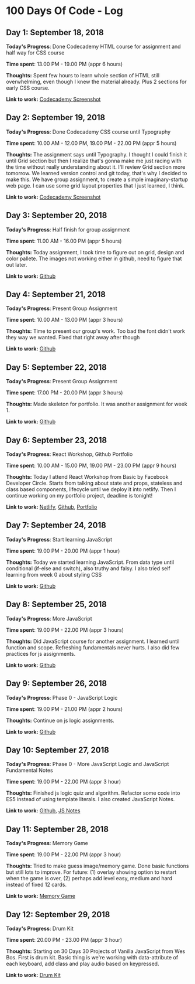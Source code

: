 # 100 Days Of Code - Log

## Day 1: September 18, 2018

**Today's Progress**: Done Codecademy HTML course for assignment and half way for CSS course

**Time spent**: 13.00 PM - 19.00 PM (appr 6 hours)

**Thoughts:** Spent few hours to learn whole section of HTML still overwhelming, even though I knew the material already. Plus 2 sections for early CSS course.

**Link to work:** [Codecademy Screenshot](https://www.dropbox.com/s/so1z2b8xi5rwhtv/codecademy-html.png?dl=0)

## Day 2: September 19, 2018

**Today's Progress**: Done Codecademy CSS course until Typography

**Time spent**: 10.00 AM - 12.00 PM, 19.00 PM - 22.00 PM (appr 5 hours)

**Thoughts:** The assignment says until Typography. I thought I could finish it until Grid section but then I realize that's gonna make me just racing with the time without really understanding about it. I'll review Grid section more tomorrow. We learned version control and git today, that's why I decided to make this. We have group assignment, to create a simple imaginary-startup web page. I can use some grid layout properties that I just learned, I think.

**Link to work:** [Codecademy Screenshot](https://www.dropbox.com/s/ekvyx1csg48a4wx/codecademy-css.png?dl=0)

## Day 3: September 20, 2018

**Today's Progress**: Half finish for group assignment

**Time spent**: 11.00 AM - 16.00 PM (appr 5 hours)

**Thoughts:** Today assignment, I took time to figure out on grid, design and color pallete. The images not working either in github, need to figure that out later.

**Link to work:** [Github](https://desyarmariena.github.io/imaginary-startup-portofolio/)

## Day 4: September 21, 2018

**Today's Progress**: Present Group Assignment

**Time spent**: 10.00 AM - 13.00 PM (appr 3 hours)

**Thoughts:** Time to present our group's work. Too bad the font didn't work they way we wanted. Fixed that right away after though

**Link to work:** [Github](https://desyarmariena.github.io/imaginary-startup-portofolio/)

## Day 5: September 22, 2018

**Today's Progress**: Present Group Assignment

**Time spent**: 17.00 PM - 20.00 PM (appr 3 hours)

**Thoughts:** Made skeleton for portfolio. It was another assignment for week 1.

**Link to work:** [Github](https://desyarmariena.github.io/)

## Day 6: September 23, 2018

**Today's Progress**: React Workshop, Github Portfolio

**Time spent**: 10.00 AM - 15.00 PM, 19.00 PM - 23.00 PM (appr 9 hours)

**Thoughts:** Today I attend React Workshop from Basic by Facebook Developer Circle. Starts from talking about state and props, stateless and class based components, lifecycle until we deploy it into netlify. Then I continue working on my portfolio project, deadline is tonight!

**Link to work:** [Netlify](https://wizardly-leakey-0caf31.netlify.com/), [Github](https://desyarmariena.github.io/react-blog/), [Portfolio](https://desyarmariena.github.io/)

## Day 7: September 24, 2018

**Today's Progress**: Start learning JavaScript

**Time spent**: 19.00 PM - 20.00 PM (appr 1 hour)

**Thoughts:** Today we started learning JavaScript. From data type until conditional (if-else and switch), also truthy and falsy. I also tried self learning from week 0 about styling CSS

**Link to work:** [Github](https://github.com/desyarmariena/learning-css-styling)

## Day 8: September 25, 2018

**Today's Progress**: More JavaScript

**Time spent**: 19.00 PM - 22.00 PM (appr 3 hours)

**Thoughts:** Did JavaScript course for another assignment. I learned until function and scope. Refreshing fundamentals never hurts. I also did few practices for js assignments.

**Link to work:** [Github](https://github.com/desyarmariena/learning-phase0)

## Day 9: September 26, 2018

**Today's Progress**: Phase 0 - JavaScript Logic

**Time spent**: 19.00 PM - 21.00 PM (appr 2 hours)

**Thoughts:** Continue on js logic assignments.

**Link to work:** [Github](https://github.com/desyarmariena/learning-phase0)

## Day 10: September 27, 2018

**Today's Progress**: Phase 0 - More JavaScript Logic and JavaScript Fundamental Notes

**Time spent**: 19.00 PM - 22.00 PM (appr 3 hour)

**Thoughts:** Finished js logic quiz and algorithm. Refactor some code into ES5 instead of using template literals. I also created JavaScript Notes.

**Link to work:** [Github](https://github.com/desyarmariena/learning-phase0), [JS Notes](https://github.com/desyarmariena/100-days-of-code/blob/master/programming-notes/js-fundamental.md)

## Day 11: September 28, 2018

**Today's Progress**: Memory Game

**Time spent**: 19.00 PM - 22.00 PM (appr 3 hour)

**Thoughts:** Tried to make guess image/memory game. Done basic functions but still lots to improve. For future: (1) overlay showing option to restart when the game is over, (2) perhaps add level easy, medium and hard instead of fixed 12 cards.

**Link to work:** [Memory Game](https://desyarmariena.github.io/memory-game/)

## Day 12: September 29, 2018

**Today's Progress**: Drum Kit

**Time spent**: 20.00 PM - 23.00 PM (appr 3 hour)

**Thoughts:** Starting on 30 Days 30 Projects of Vanilla JavaScript from Wes Bos. First is drum kit. Basic thing is we're working with data-attribute of each keyboard, add class and play audio based on keypressed.

**Link to work:** [Drum Kit](https://desyarmariena.github.io/javascript-30/01%20-%20JavaScript%20Drum%20Kit/index.html)
